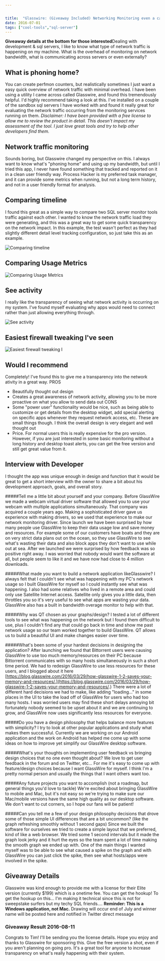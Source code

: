 ```yaml
---


title:  "Glasswire: (Giveaway Included) Networking Monitoring even a caveman could use"
date: 2016-07-01
tags: ["cool-tools","sql-server"]
---
```


**Giveaway details at the bottom for those interested**Dealing with development & sql servers, I like to know what type of network traffic is happening on my machine. What is the overhead of monitoring on network bandwidth, what is communicating across servers or even externally?

## What is phoning home?

You can create perfmon counters, but realistically sometimes I just want a easy quick overview of network traffic with minimal overhead. I have been using a utility I came across called Glasswire, and found this tremendously helpful. I'd highly recommend taking a look at this. I've installed on a couple of the sandbox sql servers I have worked with and found it really great for evaluating the network traffic occurring from the monitoring services running on them.
_Disclaimer: I have been provided with a free license to allow me to review the product in detail. This doesn't impact my assessment of the tool. I just love great tools and try to help other developers find them._

## Network traffic monitoring

Sounds boring, but Glasswire changed my perspective on this. I always want to know what's "phoning home" and using up my bandwidth, but until I tried this app, I never have found something that tracked and reported on it in a clean user friendly way. Process Hacker is my preferred task manager, and it can provide some metrics when running, but not a long term history, and not in a user friendly format for analysis.

## Comparing timeline

I found this great as a simple way to compare two SQL server monitor tools traffic against each other. I wanted to know the network traffic load they were generating, and this was a great way to get some quick transparency on the network impact. In this example, the test wasn't perfect as they had slightly different detail level tracking configuration, so just take this as an example.

![Comparing timeline](/assets/img/comparing-timeline.png)

## Comparing Usage Metrics

![Comparing Usage Metrics](/assets/img/comparing-usage-metrics.png)

## See activity

I really like the transparency of seeing what network activity is occurring on my system. I've found myself evaluating why apps would need to connect rather than just allowing everything through.

![See activity](/assets/img/see-activity.png)

## Easiest firewall tweaking I've seen

![Easiest firewall tweaking I](/assets/img/easiest-firewall-tweaking-i-ve-seen.png)

## Would I recommend

Completely! I've found this to give me a transparency into the network ativity in a great way.
PROS

*   Beautifully thought out design
*   Creates a great awareness of network activity, allowing you to be more proactive on what you allow to send data out
CONS
*   Some "power user" functionality would be nice, such as being able to customize or get details from the desktop widget, add special alerting on specific apps whenever they request network access, etc. These are small things though. I think the overall design is very elegant and well thought out
*   Price. For normal users this is really expensive for the pro version. However, if you are just interested in some basic monitoring without a long history and desktop toast alerts, you can get the free version and still get great value from it.

## Interview with Developer

I thought the app was unique enough in design and function that it would be great to get a short interview with the owner to share a bit about his development approach, goals, and overall story.

#####Tell me a little bit about yourself and your company.
Before GlassWire we made a webcam virtual driver software that allowed you to use your webcam with multiple applications simultaneously.  That company was acquired a couple years ago.  Making a sophisticated driver gave us experience with making drivers, so we used that experience to make our network monitoring driver.
Since launch we have been surprised by how many people use GlassWire to keep their data usage low and save money and resources.  For example some of our customers have boats and they are on very strict data plans out on the ocean, so they use GlassWire to see what's wasting their data and also block apps they don't want to use while out at sea.
After we launched we were surprised by how feedback was so positive right away.  I was worried that nobody would want the software at all, but people seem to like it and we have now had close to 4 million downloads.

#####What made you want to build a network application likeGlasswire?
I always felt that I couldn't see what was happening with my PC's network usage so I built GlassWire for myself so I could instantly see what was happening.  I also had some relatives who lived in a remote area and could only use Satellite Internet access.  Satellite only gives you a little data, then throttles you so it's very useful to see what apps are wasting your data. GlassWire also has a built in bandwidth overage monitor to help with that.

#####Why was QT chosen as your graphs/design?
I tested a lot of different tools to see what was happening on the network but I found them difficult to use, plus I couldn't find any that could go back in time and show me past network usage so our team worked together to build GlassWire. QT allows us to build a beautiful UI and make changes easier over time.

#####What's been some of your hardest decisions in designing the application?
After launching we found that Bittorrent users were causing GlassWire to use too much memory/resources on their PC because Bittorrent communicates with so many hosts simultaneously in such a short time period.  We had to redesign GlassWire to use less resources for these users, and I blogged about it here [https://blog.glasswire.com/2016/03/29/how-glasswire-1-2-saves-your-memory-and-resources/.](https://blog.glasswire.com/2016/03/29/how-glasswire-1-2-saves-your-memory-and-resources/.)  There were a lot of different hard decisions we had to make, like adding "loading..." in some places in the UI to take the load off of GlassWire for users who had too many hosts.  I was worried users may find these short delays annoying bit fortunately nobody seemed to be upset about it and we are continuing to grow, and GlassWire now uses significantly less resources for everyone.

#####Do you have a design philosophy that helps balance more features with simplicity?
I try to look at other popular applications and study what makes them successful.  Currently we are working on our Android application and the work on Android has helped me come up with some ideas on how to improve yet simplify our GlassWire desktop software.

#####What's your thoughts on implementing user feedback vs bringing design choices that no one even thought about?
We love to get user feedback in the forum and on Twitter, etc...  For me it's easy to come up with feature/design choices because I want GlassWire for myself.  I think I'm a pretty normal person and usually the things that I want others want too.

#####Any future projects you want to accomplish (not a roadmap, but general things you'd love to tackle)
We're excited about bringing GlassWire to mobile and Mac, but it's not easy so we're trying to make sure our Mac/mobile versions have the same high quality as our desktop software.  We don't want to cut corners, so I hope our fans will be patient!

#####Can you tell me a few of your design philosophy decisions that drove some of those simple UI differences that are a bit uncommon? (like the graph refreshing smoothly without 1 second gaps)
Since we built the software for ourselves we tried to create a simple layout that we preferred, kind of like a web browser.  We tried some 1 second intervals but it made the graph look jerky and it hurt the eyes so the team spent a lot of time making the smooth graph we ended up with. One of the main things I wanted myself was to be able to see what caused a spike on the graph and with GlassWire you can just click the spike, then see what hosts/apps were involved in the spike.

## Giveaway Details

Glasswire was kind enough to provide me with a license for their Elite version (currently $199) which is a onetime fee. You can get the hookup!
To get the hookup on this... I'm making it technical since this is not for sweepstake surfers but my techy SQL friends....
**Reminder: This is a Windows application, not Mac.**
Drawing will occur end of July and winner name will be posted here and notified in Twitter direct message

### Giveaway Result 2016-08-11

Congrats to Tim! I'll be sending you the license details.
Hope you enjoy and thanks to Glasswire for sponsoring this. Give the free version a shot, even if you aren't planning on going pro. It's a great tool for anyone to increase transparency on what's really happening with their system.
